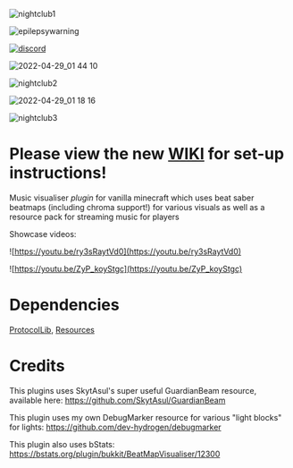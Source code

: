 ![nightclub1](https://user-images.githubusercontent.com/96733109/165861207-e3ffc1db-9059-4d83-805b-8a38c2775081.png)

![epilepsywarning](https://user-images.githubusercontent.com/96733109/165861211-71237efe-4218-4480-bd1f-bce3c914e661.png)

[![discord](https://user-images.githubusercontent.com/96733109/165862720-ab34a180-fbf8-41de-a5af-f19f4e29efa6.png)](https://discord.gg/pthYrdPsm6)

![2022-04-29_01 44 10](https://user-images.githubusercontent.com/96733109/165861247-614dc61d-563f-4d8d-a1a7-513b3a9c763b.png)

![nightclub2](https://user-images.githubusercontent.com/96733109/165861219-290d0b28-e7d9-46b7-814d-2210fc008645.png)

![2022-04-29_01 18 16](https://user-images.githubusercontent.com/96733109/165861265-60f5323f-aa12-4c9d-97f0-665bb334efbf.png)

![nightclub3](https://user-images.githubusercontent.com/96733109/165861224-12d4419a-76e8-44c3-8403-7e643768a061.png)

# Please view the new [WIKI](https://github.com/dev-hydrogen/Nightclub/wiki) for set-up instructions!

Music visualiser *plugin* for vanilla minecraft which uses beat saber beatmaps (including chroma support!) for various visuals as well as a resource pack for streaming music for players

Showcase videos: 

![https://youtu.be/ry3sRaytVd0](https://youtu.be/ry3sRaytVd0)

![https://youtu.be/ZyP_koyStgc](https://youtu.be/ZyP_koyStgc)

# Dependencies

[ProtocolLib](https://www.spigotmc.org/resources/protocollib.1997/), [Resources](https://github.com/dev-hydrogen/resources)

# Credits
  
This plugins uses SkytAsul's super useful GuardianBeam resource, available here: https://github.com/SkytAsul/GuardianBeam

This plugin uses my own DebugMarker resource for various "light blocks" for lights: https://github.com/dev-hydrogen/debugmarker

This plugin also uses bStats: https://bstats.org/plugin/bukkit/BeatMapVisualiser/12300
